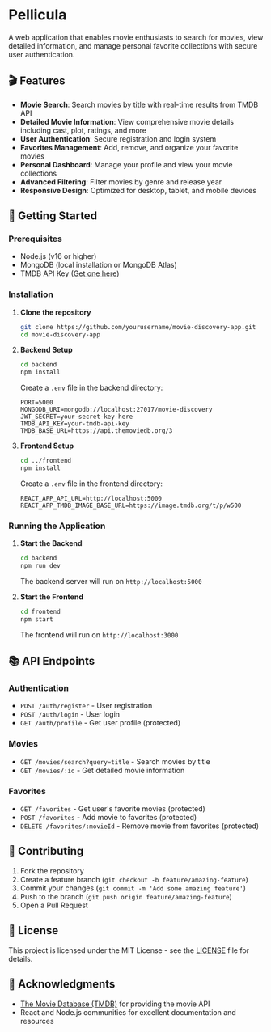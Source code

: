 # Pellicula

A web application that enables movie enthusiasts to search for movies, view detailed information, and manage personal favorite collections with secure user authentication.

## 🎬 Features

- **Movie Search**: Search movies by title with real-time results from TMDB API
- **Detailed Movie Information**: View comprehensive movie details including cast, plot, ratings, and more
- **User Authentication**: Secure registration and login system
- **Favorites Management**: Add, remove, and organize your favorite movies
- **Personal Dashboard**: Manage your profile and view your movie collections
- **Advanced Filtering**: Filter movies by genre and release year
- **Responsive Design**: Optimized for desktop, tablet, and mobile devices

## 🚀 Getting Started

### Prerequisites

- Node.js (v16 or higher)
- MongoDB (local installation or MongoDB Atlas)
- TMDB API Key ([Get one here](https://www.themoviedb.org/settings/api))

### Installation

1. **Clone the repository**
   ```bash
   git clone https://github.com/yourusername/movie-discovery-app.git
   cd movie-discovery-app
   ```

2. **Backend Setup**
   ```bash
   cd backend
   npm install
   ```

   Create a `.env` file in the backend directory:
   ```env
   PORT=5000
   MONGODB_URI=mongodb://localhost:27017/movie-discovery
   JWT_SECRET=your-secret-key-here
   TMDB_API_KEY=your-tmdb-api-key
   TMDB_BASE_URL=https://api.themoviedb.org/3
   ```

3. **Frontend Setup**
   ```bash
   cd ../frontend
   npm install
   ```

   Create a `.env` file in the frontend directory:
   ```env
   REACT_APP_API_URL=http://localhost:5000
   REACT_APP_TMDB_IMAGE_BASE_URL=https://image.tmdb.org/t/p/w500
   ```

### Running the Application

1. **Start the Backend**
   ```bash
   cd backend
   npm run dev
   ```
   The backend server will run on `http://localhost:5000`

2. **Start the Frontend**
   ```bash
   cd frontend
   npm start
   ```
   The frontend will run on `http://localhost:3000`

## 📚 API Endpoints

### Authentication
- `POST /auth/register` - User registration
- `POST /auth/login` - User login
- `GET /auth/profile` - Get user profile (protected)

### Movies
- `GET /movies/search?query=title` - Search movies by title
- `GET /movies/:id` - Get detailed movie information

### Favorites
- `GET /favorites` - Get user's favorite movies (protected)
- `POST /favorites` - Add movie to favorites (protected)
- `DELETE /favorites/:movieId` - Remove movie from favorites (protected)

## 🤝 Contributing

1. Fork the repository
2. Create a feature branch (`git checkout -b feature/amazing-feature`)
3. Commit your changes (`git commit -m 'Add some amazing feature'`)
4. Push to the branch (`git push origin feature/amazing-feature`)
5. Open a Pull Request

## 📝 License

This project is licensed under the MIT License - see the [LICENSE](LICENSE) file for details.

## 🙏 Acknowledgments

- [The Movie Database (TMDB)](https://www.themoviedb.org/) for providing the movie API
- React and Node.js communities for excellent documentation and resources